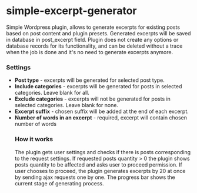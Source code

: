 # simple-excerpt-generator
Simple Wordpress plugin, allows to generate excerpts for existing posts based on post content and plugin presets.
Generated excerpts will be saved in database in post_excerpt field.
Plugin does not create any options or database records for its functionality, and can be deleted without a trace when the job is done and it's no need to generate excerpts anymore.

<h3>Settings</h3>
<ul>
    <li><strong>Post type</strong> - excerpts will be generated for selected post type.</li>
    <li><strong>Include categories</strong> - excerpts will be generated for posts in selected categories. Leave blank for all.</li>
    <li><strong>Exclude categories</strong> - excerpts will not be generated for posts in selected categories. Leave blank for none.</li>
    <li><strong>Excerpt suffix</strong> - chosen suffix will be added at the end of each excerpt.</li>
    <li><strong>Number of words in an excerpt</strong> - required, excerpt will contain chosen number of words</li>
    
<h3>How it works</h3>
    The plugin gets user settings and checks if there is posts corresponding to the request settings. 
    If requested posts quantity > 0 the plugin shows posts quantity to be affected and asks user to proceed permission.
    If user chooses to proceed, the plugin generates excerpts by 20 at once by sending ajax requests one by one.
    The progress bar shows the current stage of generating process. 
    
